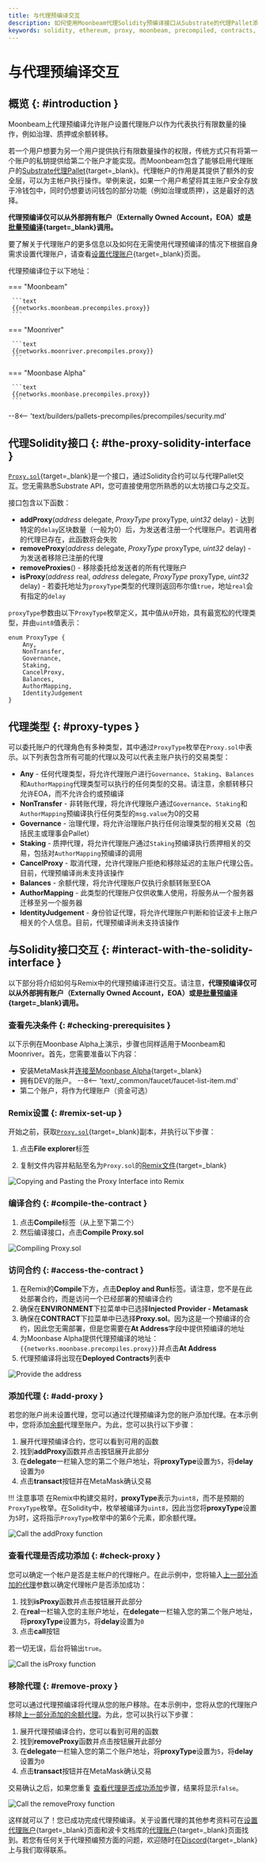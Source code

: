```yaml
---
title: 与代理预编译交互
description: 如何使用Moonbeam代理Solidity预编译接口从Substrate的代理Pallet添加和移除代理账户。
keywords: solidity, ethereum, proxy, moonbeam, precompiled, contracts, substrate
---
```


# 与代理预编译交互

## 概览 {: #introduction }

Moonbeam上代理预编译允许账户设置代理账户以作为代表执行有限数量的操作，例如治理、质押或余额转移。

若一个用户想要为另一个用户提供执行有限数量操作的权限，传统方式只有将第一个账户的私钥提供给第二个账户才能实现。而Moonbeam包含了能够启用代理账户的[Substrate代理Pallet](/builders/pallets-precompiles/pallets/proxy){target=\_blank}。代理帐户的作用是其提供了额外的安全层，可以为主帐户执行操作。举例来说，如果一个用户希望将其主账户安全存放于冷钱包中，同时仍想要访问钱包的部分功能（例如治理或质押），这是最好的选择。

**代理预编译仅可以从外部拥有账户（Externally Owned Account，EOA）或是[批量预编译](/builders/pallets-precompiles/precompiles/batch){target=\_blank}调用。**

要了解关于代理账户的更多信息以及如何在无需使用代理预编译的情况下根据自身需求设置代理账户，请查看[设置代理账户](/tokens/manage/proxy-accounts){target=\_blank}页面。

代理预编译位于以下地址：

=== "Moonbeam"

     ```text
     {{networks.moonbeam.precompiles.proxy}}
     ```
=== "Moonriver"

     ```text
     {{networks.moonriver.precompiles.proxy}}
     ```
=== "Moonbase Alpha"

     ```text
     {{networks.moonbase.precompiles.proxy}}
     ```

--8<-- 'text/builders/pallets-precompiles/precompiles/security.md'

## 代理Solidity接口 {: #the-proxy-solidity-interface }

[`Proxy.sol`](https://github.com/moonbeam-foundation/moonbeam/blob/master/precompiles/proxy/Proxy.sol){target=\_blank}是一个接口，通过Solidity合约可以与代理Pallet交互。您无需熟悉Substrate API，您可直接使用您所熟悉的以太坊接口与之交互。

接口包含以下函数：

 - **addProxy**(*address* delegate, *ProxyType* proxyType, *uint32* delay) - 达到特定的`delay`区块数量（一般为0）后，为发送者注册一个代理账户。若调用者的代理已存在，此函数将会失败
 - **removeProxy**(*address* delegate, *ProxyType* proxyType, *uint32* delay) - 为发送者移除已注册的代理
 - **removeProxies**() - 移除委托给发送者的所有代理账户
 - **isProxy**(*address* real, *address* delegate, *ProxyType* proxyType, *uint32* delay) - 若委托地址为`proxyType`类型的代理则返回布尔值`true`，地址`real`会有指定的`delay`

`proxyType`参数由以下`ProxyType`枚举定义，其中值从`0`开始，具有最宽松的代理类型，并由`uint8`值表示：

```solidity
enum ProxyType {
    Any,
    NonTransfer,
    Governance,
    Staking,
    CancelProxy,
    Balances,
    AuthorMapping,
    IdentityJudgement
}
```

## 代理类型 {: #proxy-types }

可以委托账户的代理角色有多种类型，其中通过`ProxyType`枚举在`Proxy.sol`中表示。以下列表包含所有可能的代理以及可以代表主账户执行的交易类型：

 - **Any** - 任何代理类型，将允许代理账户进行`Governance`、`Staking`、`Balances`和`AuthorMapping`代理类型可以执行的任何类型的交易。请注意，余额转移只允许EOA，而不允许合约或预编译
 - **NonTransfer** - 非转账代理，将允许代理账户通过`Governance`、`Staking`和`AuthorMapping`预编译执行任何类型的`msg.value`为0的交易
 - **Governance** - 治理代理，将允许治理账户执行任何治理类型的相关交易（包括民主或理事会Pallet）
 - **Staking** - 质押代理，将允许代理账户通过`Staking`预编译执行质押相关的交易，包括对`AuthorMapping`预编译的调用
 - **CancelProxy** - 取消代理，允许代理账户拒绝和移除延迟的主账户代理公告。目前，代理预编译尚未支持该操作
 - **Balances** - 余额代理，将允许代理账户仅执行余额转账至EOA
 - **AuthorMapping** - 此类型的代理账户仅供收集人使用，将服务从一个服务器迁移至另一个服务器
 - **IdentityJudgement** - 身份验证代理，将允许代理账户判断和验证波卡上账户相关的个人信息。目前，代理预编译尚未支持该操作

## 与Solidity接口交互 {: #interact-with-the-solidity-interface }

以下部分将介绍如何与Remix中的代理预编译进行交互。请注意，**代理预编译仅可以从外部拥有账户（Externally Owned Account，EOA）或是[批量预编译](/builders/pallets-precompiles/precompiles/batch){target=\_blank}调用。**

### 查看先决条件 {: #checking-prerequisites }

以下示例在Moonbase Alpha上演示，步骤也同样适用于Moonbeam和Moonriver。首先，您需要准备以下内容：

 - 安装MetaMask并[连接至Moonbase Alpha](/tokens/connect/metamask/){target=\_blank}
 - 拥有DEV的账户。
 --8<-- 'text/_common/faucet/faucet-list-item.md'
 - 第二个账户，将作为代理账户（资金可选）

### Remix设置 {: #remix-set-up }

开始之前，获取[`Proxy.sol`](https://github.com/moonbeam-foundation/moonbeam/blob/master/precompiles/proxy/Proxy.sol){target=\_blank}副本，并执行以下步骤：

1. 点击**File explorer**标签

2. 复制文件内容并粘贴至名为`Proxy.sol`的[Remix文件](https://remix.ethereum.org/){target=\_blank}

![Copying and Pasting the Proxy Interface into Remix](/images/builders/pallets-precompiles/precompiles/proxy/proxy-1.webp)

### 编译合约 {: #compile-the-contract }

1. 点击**Compile**标签（从上至下第二个）
2. 然后编译接口，点击**Compile Proxy.sol**

![Compiling Proxy.sol](/images/builders/pallets-precompiles/precompiles/proxy/proxy-2.webp)

### 访问合约 {: #access-the-contract }

1. 在Remix的**Compile**下方，点击**Deploy and Run**标签。请注意，您不是在此处部署合约，而是访问一个已经部署的预编译合约
2. 确保在**ENVIRONMENT**下拉菜单中已选择**Injected Provider - Metamask**
3. 确保在**CONTRACT**下拉菜单中已选择**Proxy.sol**。因为这是一个预编译的合约，因此您无需部署，但是您需要在**At Address**字段中提供预编译的地址
4. 为Moonbase Alpha提供代理预编译的地址：`{{networks.moonbase.precompiles.proxy}}`并点击**At Address**
5. 代理预编译将出现在**Deployed Contracts**列表中

![Provide the address](/images/builders/pallets-precompiles/precompiles/proxy/proxy-3.webp)

### 添加代理 {: #add-proxy }

若您的账户尚未设置代理，您可以通过代理预编译为您的账户添加代理。在本示例中，您将添加[余额](#:~:text=Balances)代理至账户。为此，您可以执行以下步骤：

1. 展开代理预编译合约，您可以看到可用的函数
2. 找到**addProxy**函数并点击按钮展开此部分
3. 在**delegate**一栏输入您的第二个账户地址，将**proxyType**设置为`5`，将**delay**设置为`0`
4. 点击**transact**按钮并在MetaMask确认交易

!!! 注意事项
    在Remix中构建交易时，**proxyType**表示为`uint8`，而不是预期的`ProxyType`枚举。在Solidity中，枚举被编译为`uint8`，因此当您将**proxyType**设置为`5`时，这将指示`ProxyType`枚举中的第6个元素，即余额代理。

![Call the addProxy function](/images/builders/pallets-precompiles/precompiles/proxy/proxy-4.webp)

### 查看代理是否成功添加 {: #check-proxy } 

您可以确定一个帐户是否是主帐户的代理帐户。在此示例中，您将输入[上一部分添加的代理](#add-proxy)参数以确定代理帐户是否添加成功：

1. 找到**isProxy**函数并点击按钮展开此部分
2. 在**real**一栏输入您的主账户地址，在**delegate**一栏输入您的第二个账户地址，将**proxyType**设置为`5`，将**delay**设置为`0`
3. 点击**call**按钮

若一切无误，后台将输出`true`。

![Call the isProxy function](/images/builders/pallets-precompiles/precompiles/proxy/proxy-5.webp)

### 移除代理 {: #remove-proxy }

您可以通过代理预编译将代理从您的账户移除。在本示例中，您将从您的代理账户移除[上一部分添加的余额代理](#add-proxy)。为此，您可以执行以下步骤：

1. 展开代理预编译合约，您可以看到可用的函数
2. 找到**removeProxy**函数并点击按钮展开此部分
3. 在**delegate**一栏输入您的第二个账户地址，将**proxyType**设置为`5`，将**delay**设置为`0`
4. 点击**transact**按钮并在MetaMask确认交易

交易确认之后，如果您重复 [查看代理是否成功添加](#check-proxy)步骤，结果将显示`false`。

![Call the removeProxy function](/images/builders/pallets-precompiles/precompiles/proxy/proxy-6.webp)

这样就可以了！您已成功完成代理预编译。关于设置代理的其他参考资料可在[设置代理账户](/tokens/manage/proxy-accounts){target=\_blank}页面和波卡文档库的[代理账户](https://wiki.polkadot.network/docs/learn-proxies){target=\_blank}页面找到。若您有任何关于代理预编预方面的问题，欢迎随时在[Discord](https://discord.gg/moonbeam){target=\_blank}上与我们取得联系。